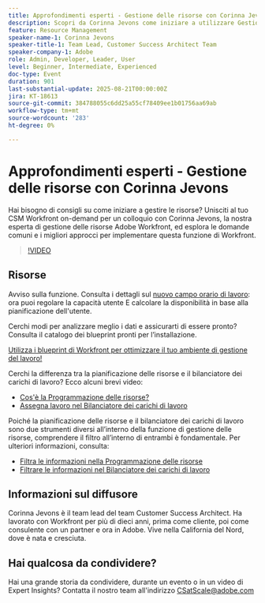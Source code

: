 ```yaml
---
title: Approfondimenti esperti - Gestione delle risorse con Corinna Jevons
description: Scopri da Corinna Jevons come iniziare a utilizzare Gestione delle risorse di Workfront, ottimizzare la capacità e bilanciare in modo efficace i carichi di lavoro.
feature: Resource Management
speaker-name-1: Corinna Jevons
speaker-title-1: Team Lead, Customer Success Architect Team
speaker-company-1: Adobe
role: Admin, Developer, Leader, User
level: Beginner, Intermediate, Experienced
doc-type: Event
duration: 901
last-substantial-update: 2025-08-21T00:00:00Z
jira: KT-18613
source-git-commit: 384788055c6dd25a55cf78409ee1b01756aa69ab
workflow-type: tm+mt
source-wordcount: '283'
ht-degree: 0%

---
```



# Approfondimenti esperti - Gestione delle risorse con Corinna Jevons

Hai bisogno di consigli su come iniziare a gestire le risorse? Unisciti al tuo CSM Workfront on-demand per un colloquio con Corinna Jevons, la nostra esperta di gestione delle risorse Adobe Workfront, ed esplora le domande comuni e i migliori approcci per implementare questa funzione di Workfront.

>[!VIDEO](https://video.tv.adobe.com/v/3469890/?learn=on&enablevpops)

## Risorse

Avviso sulla funzione.  Consulta i dettagli sul [nuovo campo orario di lavoro](https://experienceleaguecommunities.adobe.com/t5/workfront-discussions/the-new-work-time-field-now-you-can-adjust-user-capacity-and/m-p/582855#M519): ora puoi regolare la capacità utente E calcolare la disponibilità in base alla pianificazione dell&#39;utente.

Cerchi modi per analizzare meglio i dati e assicurarti di essere pronto? Consulta il catalogo dei blueprint pronti per l’installazione.

[Utilizza i blueprint di Workfront per ottimizzare il tuo ambiente di gestione del lavoro!](https://experienceleaguecommunities.adobe.com/t5/workfront-blogs/use-workfront-blueprints-to-optimize-your-work-management/ba-p/547147)

Cerchi la differenza tra la pianificazione delle risorse e il bilanciatore dei carichi di lavoro? Ecco alcuni brevi video:

* [Cos&#39;è la Programmazione delle risorse?](https://experienceleague.adobe.com/docs/workfront-learn/tutorials-workfront/manage-resources/resource-planning/what-is-the-resource-planner.html?lang=it)
* [Assegna lavoro nel Bilanciatore dei carichi di lavoro](https://experienceleague.adobe.com/docs/workfront-learn/tutorials-workfront/manage-resources/workload-balancer/assign-work-in-the-workload-balancer.html?lang=it)

Poiché la pianificazione delle risorse e il bilanciatore dei carichi di lavoro sono due strumenti diversi all’interno della funzione di gestione delle risorse, comprendere il filtro all’interno di entrambi è fondamentale. Per ulteriori informazioni, consulta:

* [Filtra le informazioni nella Programmazione delle risorse](https://experienceleague.adobe.com/docs/workfront/using/manage-resources/resource-planning-in-adobe-workfront/filter-resource-planner.html?lang=it)
* [Filtrare le informazioni nel Bilanciatore dei carichi di lavoro](https://experienceleague.adobe.com/docs/workfront/using/manage-resources/the-workload-balancer/filter-information-workload-balancer.html?lang=it)

## Informazioni sul diffusore

Corinna Jevons è il team lead del team Customer Success Architect.  Ha lavorato con Workfront per più di dieci anni, prima come cliente, poi come consulente con un partner e ora in Adobe.  Vive nella California del Nord, dove è nata e cresciuta.

## Hai qualcosa da condividere?

Hai una grande storia da condividere, durante un evento o in un video di Expert Insights? Contatta il nostro team all&#39;indirizzo [CSatScale@adobe.com](mailto:CSatScale@adobe.com)
